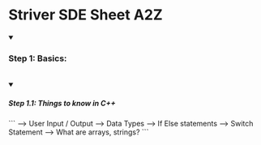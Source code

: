 # Striver SDE Sheet A2Z

<details open>
<summary><h3>Step 1: Basics:</h3></summary>
<br>
    <details open>
    <summary><h5>Step 1.1: Things to know in C++<h5></summary>
        ```
        --> User Input / Output
        --> Data Types
        --> If Else statements
        --> Switch Statement
        --> What are arrays, strings?
        ```
     </details>
</details>
